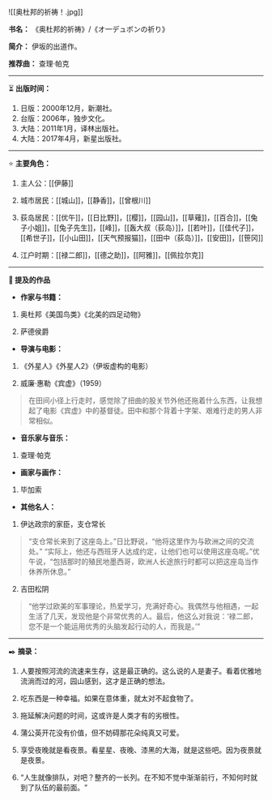 
![[奥杜邦的祈祷！.jpg]]

**书名：** 《奥杜邦的祈祷》/《オ一デュボンの祈り》

**简介：** 伊坂的出道作。

**推荐曲：** 查理·帕克

---

⏳ **出版时间：** 

1. 日版：2000年12月，新潮社。
2. 台版：2006年，独步文化。
3. 大陆：2011年1月，译林出版社。
4. 大陆：2017年4月，新星出版社。

---

⭐ **主要角色：** 

1. 主人公：[[伊藤]]

2. 城市居民：[[城山]]，[[静香]]，[[曾根川]] 

3. 荻岛居民：[[优午]]，[[日比野]]，[[樱]]，[[园山]]，[[草薙]]，[[百合]]，[[兔子小姐]]，[[兔子先生]]，[[峰]]，[[轰大叔（荻岛）]]，[[若叶]]，[[佳代子]]，[[希世子]]，[[小山田]]，[[天气预报猫]]，[[田中（荻岛）]]，[[安田]]，[[笹冈]] 

4. 江户时期：[[禄二郎]]，[[德之助]]，[[阿雅]]，[[佩拉尔克]]

---

**📜 提及的作品**

- **作家与书籍：** 

1. 奥杜邦《美国鸟类》《北美的四足动物》

2. 萨德侯爵

- **导演与电影：** 

1. 《外星人》《外星人2》（伊坂虚构的电影）

2. 威廉·惠勒《宾虚》（1959）

> 在田间小径上行走时，感觉除了扭曲的股关节外他还拖着什么东西，让我想起了电影《宾虚》中的基督徒。田中和那个背着十字架、艰难行走的男人非常相似。

- **音乐家与音乐：**  

1. 查理·帕克

- **画家与画作：** 

1. 毕加索

- **其他名人：** 

1. 伊达政宗的家臣，支仓常长

> “支仓常长来到了这座岛上。”日比野说，“他将这里作为与欧洲之间的交流处。”
> “实际上，他还与西班牙人达成约定，让他们也可以使用这座岛呢。”优午说，“包括那时的殖民地墨西哥，欧洲人长途旅行时都可以把这座岛当作休养所休息。”

2. 吉田松阴

> “他学过欧美的军事理论，热爱学习，充满好奇心。我偶然与他相遇，一起生活了几天，发现他是个非常优秀的人。最后，他这么对我说：‘禄二郎，您不是一个能运用优秀的头脑发起行动的人，而我是。’”

---

✒️ **摘录：** 

1. 人要按照河流的流速来生存，这是最正确的。这么说的人是妻子。看着优雅地流淌而过的河，园山感到，这才是正确的想法。

2. 吃东西是一种幸福。如果在意体重，就太对不起食物了。

3. 拖延解决问题的时间，这或许是人类才有的劣根性。

4. 蒲公英开花没有价值，但不妨碍那花朵纯真又可爱。

5. 享受夜晚就是看夜景。看星星、夜晚、漆黑的大海，就是这些吧。因为夜景就是夜景。​

6. “人生就像排队，对吧？整齐的一长列。在不知不觉中渐渐前行，不知何时就到了队伍的最前面。​”